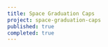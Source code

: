 ```yaml
---
title: Space Graduation Caps
project: space-graduation-caps
published: true
completed: true
---
```

